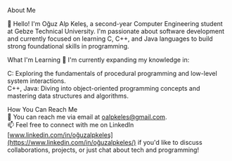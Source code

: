 About Me

👋 Hello! I'm Oğuz Alp Keleş, a second-year Computer Engineering student at Gebze Technical University. I'm passionate about software development and currently focused on learning C, C++, and Java languages to build strong foundational skills in programming.

What I'm Learning
🌱 I'm currently expanding my knowledge in:

C: Exploring the fundamentals of procedural programming and low-level system interactions.                                                                                              
C++, Java: Diving into object-oriented programming concepts and mastering data structures and algorithms.  

How You Can Reach Me  
📧 You can reach me via email at oalpkeles@gmail.com.  
📫 Feel free to connect with me on LinkedIn [www.linkedin.com/in/oğuzalpkeleş](https://www.linkedin.com/in/oğuzalpkeleş/) if you'd like to discuss collaborations, projects, or just chat about tech and programming!
